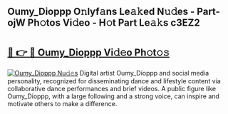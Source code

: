 ## Oumy_Dioppp O𝚗lyf𝚊ns Le𝚊𝚔ed N𝚞𝚍es - Part-ojW Ph𝚘tos Vi𝚍eo - H𝚘t Part Le𝚊𝚔s c3EZ2

# <h2><a href="http://hf8gqt.feru.top/?c=Oumy_Dioppp">🔗 👉 🔴 Oumy_Dioppp Vi𝚍𝚎o Ph𝚘t𝚘𝚜</a></h2>

[![Oumy_Dioppp Nu𝚍𝚎s](https://i.imgur.com/0TWrTi3.gif)](http://hf8gqt.feru.top/?c=Oumy_Dioppp)
Digital artist Oumy_Dioppp and social media personality, recognized for disseminating dance and lifestyle content via collaborative dance performances and brief videos. A public figure like Oumy_Dioppp, with a large following and a strong voice, can inspire and motivate others to make a difference. 
